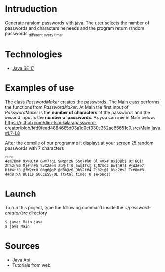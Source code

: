 # Intruduction
Generate random passwords with java. 
The user selects the number of passwords and characters he needs and the program return random passwords <sub>different every time</sub>.

# Technologies
- [Java SE 17](https://www.oracle.com/java/technologies/downloads/archive/)

# Examples of use

The class _PasswordMaker_ creates the passwords. The Main class performs the functions from _PasswordMaker_.
At Main the first input of _PasswordMaker_ is the **number of characters** of the passwords and the second input is the **number of passwords**. As you can see in Main below:
https://github.com/dim-tsoukalas/password-creator/blob/bfd9fead4884685d03a1d0cf330e352ae85651c0/src/Main.java#L7-L8

After the compile of our programme it displays at your screen 25 random passwords with 7 characters
```
run:
4e%7Bm# 9x%8Jt# 6@m7!gL 9@q9!zN 5$g7#hO 0l!4Vx# 8x$3Bb$ 9z!6Qi! 
Zh%2r%0 Mj#4l#5 %vX2#e4 Zd@4t!0 6u@1Ts@ $jM7$d2 6w$4Hf$ #yW3#e7 
Hf#4t!8 @fW2#r0 0%q6@gP @dB0@z0 Oh%2f#4 Zj%2t@1 8%c2#vJ Tc#0m#8 
4#d8!xA BUILD SUCCESSFUL (total time: 0 seconds)
```
# Launch
To run this project, type the following command inside the *~/password-creator/src* directory

```bash
$ javac Main.java
$ java Main
```

# Sources
- Java Api
- Tutorials from web
